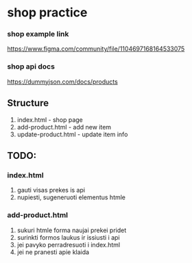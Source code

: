 # shop practice

### shop example link

https://www.figma.com/community/file/1104697168164533075

### shop api docs

https://dummyjson.com/docs/products

## Structure

1. index.html - shop page
2. add-product.html - add new item
3. update-product.html - update item info

## TODO:

### index.html

1. gauti visas prekes is api
2. nupiesti, sugeneruoti elementus htmle

### add-product.html

1. sukuri htmle forma naujai prekei pridet
2. surinkti formos laukus ir issiusti i api
3. jei pavyko perradresuoti i index.html
4. jei ne pranesti apie klaida
